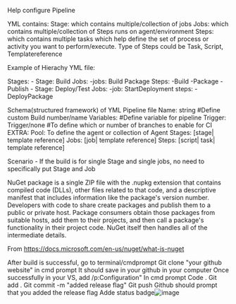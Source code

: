 Help configure Pipeline

YML contains:
Stage: which contains multiple/collection of jobs
Jobs: which contains multiple/collection of Steps runs on agent/environment
Steps: which contains multiple tasks which help define the set of process or activity you want to perform/execute. 
Type of Steps could be Task, Script, Templatereference

Example of Hierachy YML file:

Stages:
	- Stage: Build
	Jobs:
	 -jobs: Build Package
	   Steps:
	   -Build
	   -Package
	   -Publish
	- Stage: Deploy/Test
	Jobs:
	 -job: StartDeployment
	   steps:
	   -DeployPackage
	
Schema(structured framework) of YML Pipeline file
Name: string #Define custom Build number/name
Variables: #Define variable for pipeline
Trigger: Trigger/none #To define which or number of branches to enable for CI
EXTRA: Pool: To define the agent or collection of Agent
Stages: [stage| template reference]
Jobs: [job| template reference]
Steps: [script| task| template reference]

Scenario
	- If the build is for single Stage and single jobs, no need to specifically put Stage and Job


NuGet package is a single ZIP file with the .nupkg extension that contains compiled code (DLLs), other files related to that code, and a descriptive manifest that includes information like the package's version number. Developers with code to share create packages and publish them to a public or private host. Package consumers obtain those packages from suitable hosts, add them to their projects, and then call a package's functionality in their project code. NuGet itself then handles all of the intermediate details.

From <https://docs.microsoft.com/en-us/nuget/what-is-nuget> 


After build is successful, go to terminal/cmdprompt
Git clone "your github website" in cmd prompt
It should save in your github in your computer
Once successfully in your VS, add /p:Configuration"
In cmd prompt
Code .
Git add .
Git commit -m "added release flag"
Git push
Github should prompt that you added the release flag
Adde status badge![image](https://user-images.githubusercontent.com/102950299/190422473-34359b8d-f832-4585-8fce-5e79dba0a8a9.png)

